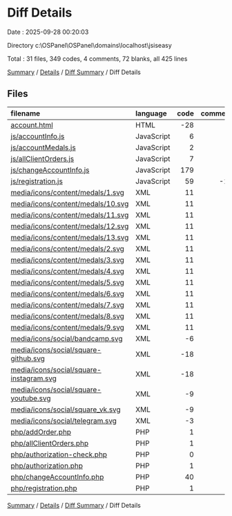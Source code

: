 # Diff Details

Date : 2025-09-28 00:20:03

Directory c:\\OSPanel\\OSPanel\\domains\\localhost\\jsiseasy

Total : 31 files,  349 codes, 4 comments, 72 blanks, all 425 lines

[Summary](results.md) / [Details](details.md) / [Diff Summary](diff.md) / Diff Details

## Files
| filename | language | code | comment | blank | total |
| :--- | :--- | ---: | ---: | ---: | ---: |
| [account.html](/account.html) | HTML | -28 | 0 | 1 | -27 |
| [js/accountInfo.js](/js/accountInfo.js) | JavaScript | 6 | 0 | 2 | 8 |
| [js/accountMedals.js](/js/accountMedals.js) | JavaScript | 2 | 0 | 1 | 3 |
| [js/allClientOrders.js](/js/allClientOrders.js) | JavaScript | 7 | 0 | 2 | 9 |
| [js/changeAccountInfo.js](/js/changeAccountInfo.js) | JavaScript | 179 | 8 | 38 | 225 |
| [js/registration.js](/js/registration.js) | JavaScript | 59 | -19 | 11 | 51 |
| [media/icons/content/medals/1.svg](/media/icons/content/medals/1.svg) | XML | 11 | 1 | 1 | 13 |
| [media/icons/content/medals/10.svg](/media/icons/content/medals/10.svg) | XML | 11 | 1 | 1 | 13 |
| [media/icons/content/medals/11.svg](/media/icons/content/medals/11.svg) | XML | 11 | 1 | 1 | 13 |
| [media/icons/content/medals/12.svg](/media/icons/content/medals/12.svg) | XML | 11 | 1 | 1 | 13 |
| [media/icons/content/medals/13.svg](/media/icons/content/medals/13.svg) | XML | 11 | 1 | 1 | 13 |
| [media/icons/content/medals/2.svg](/media/icons/content/medals/2.svg) | XML | 11 | 1 | 1 | 13 |
| [media/icons/content/medals/3.svg](/media/icons/content/medals/3.svg) | XML | 11 | 1 | 1 | 13 |
| [media/icons/content/medals/4.svg](/media/icons/content/medals/4.svg) | XML | 11 | 1 | 1 | 13 |
| [media/icons/content/medals/5.svg](/media/icons/content/medals/5.svg) | XML | 11 | 1 | 1 | 13 |
| [media/icons/content/medals/6.svg](/media/icons/content/medals/6.svg) | XML | 11 | 1 | 1 | 13 |
| [media/icons/content/medals/7.svg](/media/icons/content/medals/7.svg) | XML | 11 | 1 | 1 | 13 |
| [media/icons/content/medals/8.svg](/media/icons/content/medals/8.svg) | XML | 11 | 1 | 1 | 13 |
| [media/icons/content/medals/9.svg](/media/icons/content/medals/9.svg) | XML | 11 | 1 | 1 | 13 |
| [media/icons/social/bandcamp.svg](/media/icons/social/bandcamp.svg) | XML | -6 | -1 | -1 | -8 |
| [media/icons/social/square-github.svg](/media/icons/social/square-github.svg) | XML | -18 | -1 | -1 | -20 |
| [media/icons/social/square-instagram.svg](/media/icons/social/square-instagram.svg) | XML | -18 | -1 | -1 | -20 |
| [media/icons/social/square-youtube.svg](/media/icons/social/square-youtube.svg) | XML | -9 | -1 | -1 | -11 |
| [media/icons/social/square\_vk.svg](/media/icons/social/square_vk.svg) | XML | -9 | -1 | -1 | -11 |
| [media/icons/social/telegram.svg](/media/icons/social/telegram.svg) | XML | -3 | 0 | -1 | -4 |
| [php/addOrder.php](/php/addOrder.php) | PHP | 1 | 0 | -1 | 0 |
| [php/allClientOrders.php](/php/allClientOrders.php) | PHP | 1 | 0 | 1 | 2 |
| [php/authorization-check.php](/php/authorization-check.php) | PHP | 0 | 0 | -1 | -1 |
| [php/authorization.php](/php/authorization.php) | PHP | 1 | 0 | -1 | 0 |
| [php/changeAccountInfo.php](/php/changeAccountInfo.php) | PHP | 40 | 7 | 12 | 59 |
| [php/registration.php](/php/registration.php) | PHP | 1 | 0 | 0 | 1 |

[Summary](results.md) / [Details](details.md) / [Diff Summary](diff.md) / Diff Details